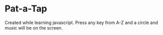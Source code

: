 # Pat-a-Tap
Created while learning javascript. Press any key from A-Z and a circle and music will be on the screen.
